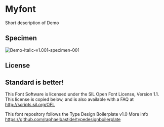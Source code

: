 # Myfont

Short description of Demo

## Specimen

![Demo-Italic-v1.001-specimen-001](https://raw.github.com/davelab6/Unified-Typeface-Design/master/documentation/images/Demo-Italic-v1.001-specimen-001.png)

## License

## Standard is better!
This Font Software is licensed under the SIL Open Font License, Version 1.1. 
This license is copied below, and is also available with a FAQ at 
http://scripts.sil.org/OFL

This font repository follows the Type Design Boilerplate v1.0
More info <a href="https://github.com/raphaelbastide/typedesignboilerplate">https://github.com/raphaelbastide/typedesignboilerplate</a>
